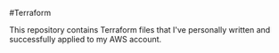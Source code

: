 #Terraform

This repository contains Terraform files that I've personally written and successfully applied to my AWS account.
